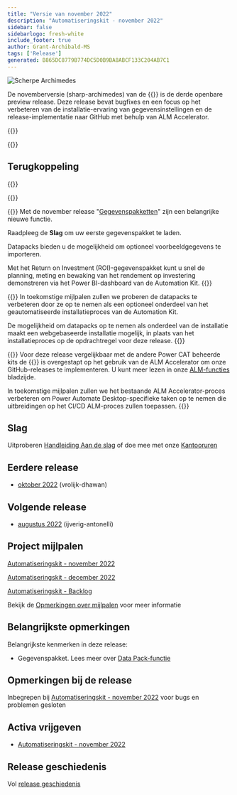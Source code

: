 ```yaml
---
title: "Versie van november 2022"
description: "Automatiseringskit - november 2022"
sidebar: false
sidebarlogo: fresh-white
include_footer: true
author: Grant-Archibald-MS
tags: ['Release']
generated: B865DC8779B774DC5D0B9BA8ABCF133C204AB7C1
---
```


<div class="optional">

![Scherpe Archimedes](/images/sharp-archimedes.png)

De novemberversie (sharp-archimedes) van de {{<product-name>}} is de derde openbare preview release. Deze release bevat bugfixes en een focus op het verbeteren van de installatie-ervaring van gegevensinstellingen en de release-implementatie naar GitHub met behulp van ALM Accelerator.

</div>

{{<presentation slides="1,2,3">}}

<div class="optional">

{{<presentationStyles>}}

## Terugkoppeling

{{<questions name="/content/nl/releases/november-2022.json" completed="Bedankt voor het geven van feedback" showNavigationButtons="false" locale="nl">}}

</div>

{{<slideStyles>}}

{{<slide  id="slide1" audio="releases/november-2022/DataPacks.mp3" description="Automation Kit Overview" image="releases/november-2022/DataPacks.svg" >}}
Met de november release "[Gegevenspakketten](/nl/features/datapacks)" zijn een belangrijke nieuwe functie.

Raadpleeg de **Slag** om uw eerste gegevenspakket te laden.

Datapacks bieden u de mogelijkheid om optioneel voorbeeldgegevens te importeren.

Met het Return on Investment (ROI)-gegevenspakket kunt u snel de planning, meting en bewaking van het rendement op investering demonstreren via het Power BI-dashboard van de Automation Kit.
{{</slide>}}

{{<slide  id="slide2" audio="releases/november-2022/DataPacks-WhatsNext.mp3" description="Automation Kit Features" image="releases/november-2022/DataPacks-WhatsNext.svg?v=1" >}}
In toekomstige mijlpalen zullen we proberen de datapacks te verbeteren door ze op te nemen als een optioneel onderdeel van het geautomatiseerde installatieproces van de Automation Kit.

De mogelijkheid om datapacks op te nemen als onderdeel van de installatie maakt een webgebaseerde installatie mogelijk, in plaats van het installatieproces op de opdrachtregel voor deze release.
{{</slide>}}


{{<slide id="slide3" audio="releases/november-2022/alm-roadmap.mp3" description="ALM Roadmap" localImage="/images/illustrations/alm-roadmap-2022-11.svg" >}}
Voor deze release vergelijkbaar met de andere Power CAT beheerde kits de {{<product-name>}} is overgestapt op het gebruik van de ALM Accelerator om onze GitHub-releases te implementeren. U kunt meer lezen in onze [ALM-functies](/nl/features/alm) bladzijde.

In toekomstige mijlpalen zullen we het bestaande ALM Accelerator-proces verbeteren om Power Automate Desktop-specifieke taken op te nemen die uitbreidingen op het CI/CD ALM-proces zullen toepassen.
{{</slide>}}

<div class="optional">

## Slag

Uitproberen [Handleiding Aan de slag](/nl/get-started) of doe mee met onze [Kantooruren](/nl/office-hours)

## Eerdere release

- [oktober 2022](/nl/releases/october-2022) (vrolijk-dhawan)

## Volgende release

- [augustus 2022](/nl/releases/december-2022) (ijverig-antonelli)

## Project mijlpalen

[Automatiseringskit - november 2022](https://github.com/orgs/microsoft/projects/486/views/4)

[Automatiseringskit - december 2022](https://github.com/orgs/microsoft/projects/486/views/5)

[Automatiseringskit - Backlog](https://github.com/orgs/microsoft/projects/486/views/1)

Bekijk de [Opmerkingen over mijlpalen](/nl/releases/milestones) voor meer informatie

## Belangrijkste opmerkingen

Belangrijkste kenmerken in deze release:

- Gegevenspakket. Lees meer over [Data Pack-functie](/nl/features/datapacks)

## Opmerkingen bij de release

Inbegrepen bij [Automatiseringskit - november 2022](https://github.com/microsoft/powercat-automation-kit/releases/tag/AutomationKit-November2022) voor bugs en problemen gesloten

## Activa vrijgeven

- [Automatiseringskit - november 2022](https://github.com/microsoft/powercat-automation-kit/releases/tag/AutomationKit-November2022)

## Release geschiedenis

Vol [release geschiedenis](/nl/releases)

</div>
